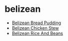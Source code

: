 # belizean

 * [Belizean Bread Pudding](../../index/b/belizean-bread-pudding.json)
 * [Belizean Chicken Stew](../../index/b/belizean-chicken-stew.json)
 * [Belizean Rice And Beans](../../index/b/belizean-rice-and-beans.json)
